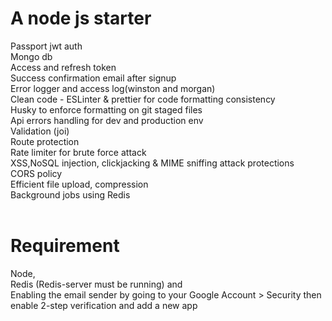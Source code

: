 # A node js starter

Passport jwt auth<br>
Mongo db<br>
Access and refresh token<br>
Success confirmation email after signup<br>
Error logger and access log(winston and morgan)<br>
Clean code - ESLinter & prettier for code formatting consistency<br>
Husky to enforce formatting on git staged files <br>
Api errors handling for dev and production env<br>
Validation (joi)<br>
Route protection<br>
Rate limiter for brute force attack<br>
XSS,NoSQL injection, clickjacking & MIME sniffing attack protections<br>
CORS policy<br>
Efficient file upload, compression<br>
Background jobs using Redis <br>
<br>
# Requirement
Node,<br>
Redis (Redis-server must be running) and <br>
Enabling the email sender by going to your Google Account > Security then enable 2-step verification and add a new app
